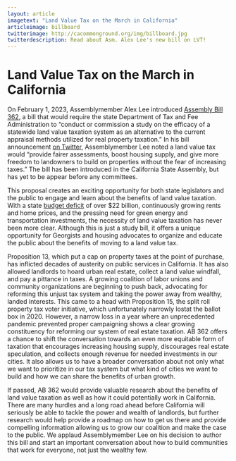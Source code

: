 ```yaml
---
layout: article
imagetext: "Land Value Tax on the March in California"
articleimage: billboard
twitterimage: http://cacommonground.org/img/billboard.jpg
twitterdescription: Read about Asm. Alex Lee's new bill on LVT!
---
```


# Land Value Tax on the March in California


On February 1, 2023, Assemblymember Alex Lee introduced [Assembly Bill
362](https://leginfo.legislature.ca.gov/faces/billTextClient.xhtml?bill_id=202320240AB362#99INT),
a bill  that would require the state Department of Tax and Fee Administration to
“conduct or commission a study on the efficacy of a statewide land value
taxation system as an alternative to the current appraisal methods utilized for
real property taxation.” In his bill announcement [on
Twitter](https://twitter.com/alex_lee/status/1620905838184644615),
Assemblymember Lee noted a land value tax would “provide fairer assessments,
boost housing supply, and give more freedom to landowners to build on
properties without the fear of increasing taxes.” The bill has been introduced
in the California State Assembly, but has yet to be appear before any committees.

This proposal creates an exciting opportunity for both state legislators and
the public to engage and learn about the benefits of land value taxation.  With
a state [budget
deficit](https://calmatters.org/california-budget/2023/01/california-budget-newsom-deficit/)
of over $22 billion, continuously growing rents and home prices, and the
pressing need for green energy and transportation investments,
the necessity of land value taxation has never been more clear.  Although
this is just a study bill, it offers a unique opportunity for Georgists and
housing advocates to organize and educate the public about the benefits of
moving to a land value tax.

Proposition 13, which put a cap on property taxes at the point of purchase, has
inflicted decades of austerity on public services in California.  It has
also allowed landlords to hoard urban real estate, collect a land value
windfall, and pay a pittance in taxes.  A growing coalition of labor unions and
community organizations are beginning to push back, advocating for reforming
this unjust tax system and taking the power away from wealthy, landed
interests.  This came to a head with Proposition 15, the split roll property
tax voter initiative, which unfortunately narrowly lostat the ballot box in 2020.
However, a narrow loss in a year where an unprecedented pandemic
prevented proper campaigning shows a clear growing constituency for reforming
our system of real estate taxation. AB 362 offers a chance to shift the
conversation towards an even more equitable form of taxation that encourages
increasing housing supply, discourages real estate speculation, and collects
enough revenue for needed investments in our cities.  It also allows us to have
a broader conversation about not only what we want to prioritize in our tax
system but what kind of cities we want to build and how we can share the
benefits of urban growth.

If passed, AB 362 would provide valuable research about the benefits of land
value taxation as well as how it could potentially work in California.  There
are many hurdles and a long road ahead before California will seriously be able
to tackle the power and wealth of landlords, but further research would help
provide a roadmap on how to get us there and provide compelling information
allowing us to grow our coalition and make the case to the public. We applaud
Assemblymember Lee on his decision to author this bill and start an important
conversation about how to build communities that work for everyone, not just
the wealthy few.
